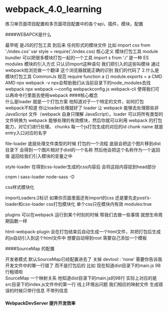 # webpack_4.0_learning
练习单页面项目配置和多页面项目配置中的各个api，插件，模块，配置


####WEBAPCK是什么   

最早呢  是JS的打包工具 到后来 任何形式的模块文件 
比如  import css from ‘./index.css’ var style = require(‘./index.css)
核心定义  模块打包工具 module bundler  可以把很多模块打包一起的一个工具
import s from ‘./‘ 是一种 ES modules 模块的引入方式 只认识import这种语句 我们把引入的这些叫模块
通过webpack给浏览做一个翻译 这个浏览器就能正确的识别 我们的代码了
2.什么是模块打包工具
CommonJs 规范   require function a {} module.exports = a
CMD
AMD
npx webpack -v 
npx会帮助我们从当前目录下的node_modules去找 webpack 
npx webpack —config webpackconfig.js
webpack-cli  使得我们可以再命令行里面去使用webpack
####核心概念  
什么是loader 就是一个打包方案 他知道对于一个特定的文件，如何打包 webpack不知道 你让loader处理就好了
loader 让 webpack 能够去处理那些非 JavaScript 文件（webpack 自身只理解 JavaScript）。loader 可以将所有类型的文件转换为 webpack 能够处理的有效模块，然后你就可以利用 webpack 的打包能力，对它们进行处理。
chunks 每一个js打包生成的对应的id 
chunk name 就是entry入口对应的名字

file-loader 底层处理文件类型的时候 打包的一个流程
底层会把这个图片移到dist目录下 会得到一个图片相对于dist的一个名称 然后他会把这个名称作为一个返回值 返回给我们引入模块的变量之中

style-loader 在得到css-loader生成的css内容后 会将这段内容挂到head部分

cnpm i sass-loader node-sass -D

css样式模块化  

importLoaders:2标识  如果你页面里面还有import的css 还是要先走post’s-loader和css-loader 
css打包模块化  单个css只在模块内有效 modules:true

plugins 可以在webpack 运行到某个时刻的时候 帮我们去做一些事情 就想生命周期函数一样

html-webpack-plugin 会在打包结束后自动生成一个html文件，并把打包后生成的js自动引入到这个html文件中  想要自动得到root  需要自己添加一个模板


####SourceMap 的配置

开发者模式  默认SourceMap已经配置进去了  关掉 devtool : ’none’ 需要你告诉我开发文件中的哪一行错了 而不是打包后的 
比如 现在知道dist目录下的main.js 98行粗错啦  
SourceMap 一个映射关系 他知道dist目录下的main.js的98行 实际上对应的是src目录下的index.js文件中的第一行
线上环境出问题 我们相应的映射文件 生成错误的时候只带行信息 不带列信息

#### WebpackDevServer 提升开发效率

